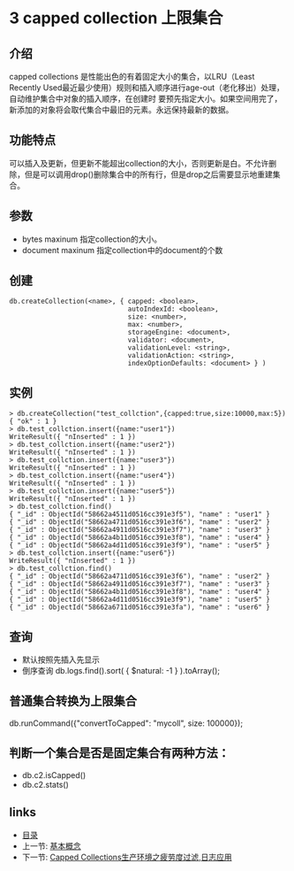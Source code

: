 # 3 capped collection  上限集合

## 介绍
capped collections 是性能出色的有着固定大小的集合，以LRU（Least Recently Used最近最少使用）规则和插入顺序进行age-out（老化移出）处理，自动维护集合中对象的插入顺序，在创建时 要预先指定大小。如果空间用完了，新添加的对象将会取代集合中最旧的元素。永远保持最新的数据。

## 功能特点
可以插入及更新，但更新不能超出collection的大小，否则更新是白。不允许删除，但是可以调用drop()删除集合中的所有行，但是drop之后需要显示地重建集合。

## 参数
* bytes maxinum 指定collection的大小。
* document maxinum 指定collection中的document的个数

## 创建
```
db.createCollection(<name>, { capped: <boolean>,
                              autoIndexId: <boolean>,
                              size: <number>,
                              max: <number>,
                              storageEngine: <document>,
                              validator: <document>,
                              validationLevel: <string>,
                              validationAction: <string>,
                              indexOptionDefaults: <document> } )
```

## 实例
```
> db.createCollection("test_collction",{capped:true,size:10000,max:5})
{ "ok" : 1 }
> db.test_collction.insert({name:"user1"})
WriteResult({ "nInserted" : 1 })
> db.test_collction.insert({name:"user2"})
WriteResult({ "nInserted" : 1 })
> db.test_collction.insert({name:"user3"})
WriteResult({ "nInserted" : 1 })
> db.test_collction.insert({name:"user4"})
WriteResult({ "nInserted" : 1 })
> db.test_collction.insert({name:"user5"})
WriteResult({ "nInserted" : 1 })
> db.test_collction.find()
{ "_id" : ObjectId("58662a4511d0516cc391e3f5"), "name" : "user1" }
{ "_id" : ObjectId("58662a4711d0516cc391e3f6"), "name" : "user2" }
{ "_id" : ObjectId("58662a4911d0516cc391e3f7"), "name" : "user3" }
{ "_id" : ObjectId("58662a4b11d0516cc391e3f8"), "name" : "user4" }
{ "_id" : ObjectId("58662a4d11d0516cc391e3f9"), "name" : "user5" }
> db.test_collction.insert({name:"user6"})
WriteResult({ "nInserted" : 1 })
> db.test_collction.find()
{ "_id" : ObjectId("58662a4711d0516cc391e3f6"), "name" : "user2" }
{ "_id" : ObjectId("58662a4911d0516cc391e3f7"), "name" : "user3" }
{ "_id" : ObjectId("58662a4b11d0516cc391e3f8"), "name" : "user4" }
{ "_id" : ObjectId("58662a4d11d0516cc391e3f9"), "name" : "user5" }
{ "_id" : ObjectId("58662a6711d0516cc391e3fa"), "name" : "user6" }
```

## 查询
* 默认按照先插入先显示
* 倒序查询 db.logs.find().sort( { $natural: -1 } ).toArray();

## 普通集合转换为上限集合
db.runCommand({"convertToCapped": "mycoll", size: 100000});

## 判断一个集合是否是固定集合有两种方法：
* db.c2.isCapped()
* db.c2.stats()

## links
  * [目录](<preface.md>)
  * 上一节: [基本概念](<02.1.md>)
  * 下一节: [Capped Collections生产环境之疲劳度过滤,日志应用](<03.2.md>)